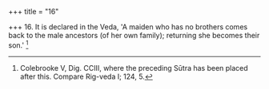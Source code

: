+++
title = "16"

+++
16. It is declared in the Veda, 'A maiden who has no brothers comes back to the male ancestors (of her own family); returning she becomes their son.' [^15] 


[^15]:  Colebrooke V, Dig. CCIII, where the preceding Sūtra has been placed after this. Compare Rig-veda I; 124, 5.
